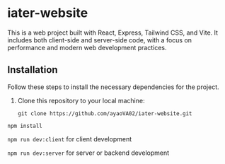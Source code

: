 # iater-website

This is a web project built with React, Express, Tailwind CSS, and Vite. It includes both client-side and server-side code, with a focus on performance and modern web development practices.


## Installation

Follow these steps to install the necessary dependencies for the project.

1. Clone this repository to your local machine:
 

   `git clone https://github.com/ayaoVA02/iater-website.git`



  `npm install`



  `npm run dev:client` 
for client development 

  `npm run dev:server` 
for server or backend development
